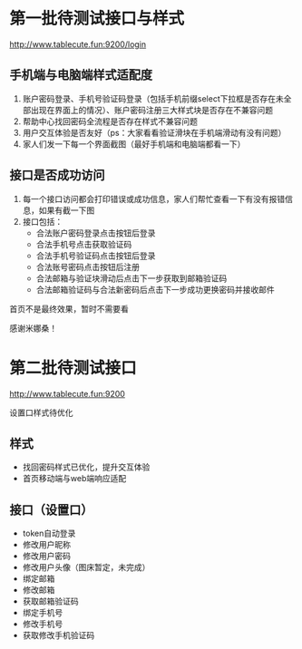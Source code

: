 # 第一批待测试接口与样式

http://www.tablecute.fun:9200/login

## 手机端与电脑端样式适配度

1. 账户密码登录、手机号验证码登录（包括手机前缀select下拉框是否存在未全部出现在界面上的情况）、账户密码注册三大样式块是否存在不兼容问题
2. 帮助中心找回密码全流程是否存在样式不兼容问题
3. 用户交互体验是否友好（ps：大家看看验证滑块在手机端滑动有没有问题）
4. 家人们发一下每一个界面截图（最好手机端和电脑端都看一下）

## 接口是否成功访问

1. 每一个接口访问都会打印错误或成功信息，家人们帮忙查看一下有没有报错信息，如果有截一下图
2. 接口包括：
   - 合法账户密码登录点击按钮后登录
   - 合法手机号点击获取验证码
   - 合法手机号验证码点击按钮后登录
   - 合法账号密码点击按钮后注册
   - 合法邮箱与验证块滑动后点击下一步获取到邮箱验证码
   - 合法邮箱验证码与合法新密码后点击下一步成功更换密码并接收邮件

首页不是最终效果，暂时不需要看

感谢米娜桑！

# 第二批待测试接口

http://www.tablecute.fun:9200

设置口样式待优化

## 样式

- 找回密码样式已优化，提升交互体验
- 首页移动端与web端响应适配

## 接口（设置口）

- token自动登录
- 修改用户昵称
- 修改用户密码
- 修改用户头像（图床暂定，未完成）
- 绑定邮箱
- 修改邮箱
- 获取邮箱验证码
- 绑定手机号
- 修改手机号
- 获取修改手机验证码
